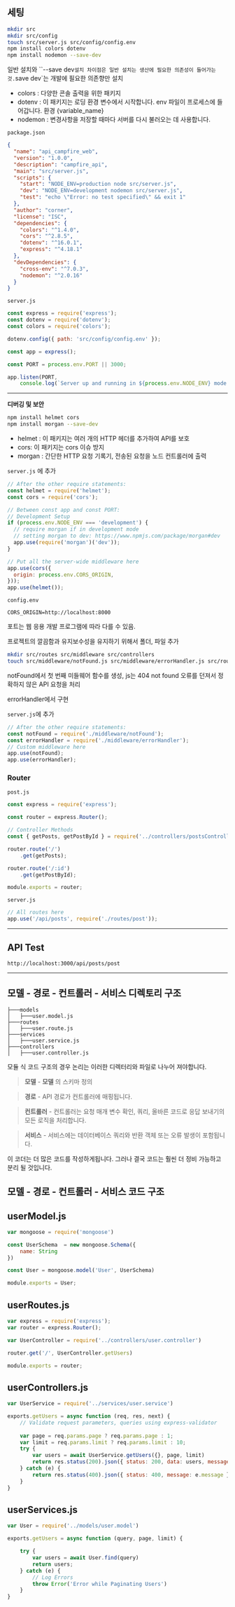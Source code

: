 ## 세팅



```bash
mkdir src
mkdir src/config
touch src/server.js src/config/config.env
npm install colors dotenv
npm install nodemon --save-dev
```

일반 설치와 ``--save dev` 설치 차이점은 일반 설치는 생산에 필요한 의존성이 들어가는 것. `save dev`는 개발에 필요한 의존향만 설치

- colors : 다양한 콘솔 출력을 위한 패키지
- dotenv : 이 패키지는 로딩 환경 변수에서 시작합니다. env 파일이 프로세스에 들어갑니다. 환경 {variable_name}
- nodemon : 변경사항을 저장할 때마다 서버를 다시 불러오는 데 사용합니다.



`package.json`

```json
{
  "name": "api_campfire_web",
  "version": "1.0.0",
  "description": "campfire_api",
  "main": "src/server.js",
  "scripts": {
    "start": "NODE_ENV=production node src/server.js",
    "dev": "NODE_ENV=development nodemon src/server.js",
    "test": "echo \"Error: no test specified\" && exit 1"
  },
  "author": "corner",
  "license": "ISC",
  "dependencies": {
    "colors": "^1.4.0",
    "cors": "^2.8.5",
    "dotenv": "^16.0.1",
    "express": "^4.18.1"
  },
  "devDependencies": {
    "cross-env": "^7.0.3",
    "nodemon": "^2.0.16"
  }
}
```



`server.js`

```js
const express = require('express');
const dotenv = require('dotenv');
const colors = require('colors');

dotenv.config({ path: 'src/config/config.env' });

const app = express();

const PORT = process.env.PORT || 3000;

app.listen(PORT,
    console.log(`Server up and running in ${process.env.NODE_ENV} mode on port ${PORT}`.yellow.bold));

```

---



**디버깅 및 보안**

```bash
npm install helmet cors
npm install morgan --save-dev
```

- helmet : 이 패키지는 여러 개의 HTTP 헤더를 추가하여 API를 보호
- cors: 이 패키지는 cors 이슈 방지
- morgan : 간단한 HTTP 요청 기록기, 전송된 요청을 노드 컨트롤러에 출력

`server.js` 에 추가

```js
// After the other require statements:
const helmet = require('helmet');
const cors = require('cors');

// Between const app and const PORT:
// Development Setup
if (process.env.NODE_ENV === 'development') {
  // require morgan if in development mode
  // setting morgan to dev: https://www.npmjs.com/package/morgan#dev
  app.use(require('morgan')('dev'));
}

// Put all the server-wide middleware here
app.use(cors({
  origin: process.env.CORS_ORIGIN,
}));
app.use(helmet());
```

`config.env` 

```
CORS_ORIGIN=http://localhost:8000
```

포트는 웹 응용 개발 프로그램에 따라 다를 수 있음.



프로젝트의 깔끔함과 유지보수성을 유지하기 위해서 폴더, 파일 추가

```bash
mkdir src/routes src/middleware src/controllers
touch src/middleware/notFound.js src/middleware/errorHandler.js src/routes/post.js src/controllers/postsController.js
```

notFound에서 첫 번째 미들웨어 함수를 생성, js는 404 not found 오류를 던져서 정확하지 않은 API 요청을 처리

errorHandler에서 구현 



`server.js`에 추가

```js
// After the other require statements:
const notFound = require('./middleware/notFound');
const errorHandler = require('./middleware/errorHandler');
// Custom middleware here
app.use(notFound);
app.use(errorHandler);
```

### Router

`post.js`

```js
const express = require('express');

const router = express.Router();

// Controller Methods
const { getPosts, getPostById } = require('../controllers/postsController');

router.route('/')
    .get(getPosts);

router.route('/:id')
    .get(getPostById);

module.exports = router;
```

`server.js`

```js
// All routes here
app.use('/api/posts', require('./routes/post'));
```

----

## API Test

`http://localhost:3000/api/posts/post` 







---



## 모델 - 경로 - 컨트롤러 - 서비스 디렉토리 구조

```
├───models
│   ├───user.model.js
├───routes
│   ├───user.route.js
├───services
│   ├───user.service.js
├───controllers
│   ├───user.controller.js
```

모듈 식 코드 구조의 경우 논리는 이러한 디렉터리와 파일로 나누어 져야합니다.

> **모델** - **모델** 의 스키마 정의

> **경로** - API 경로가 컨트롤러에 매핑됩니다.

> **컨트롤러** - 컨트롤러는 요청 매개 변수 확인, 쿼리, 올바른 코드로 응답 보내기의 모든 로직을 처리합니다.

> **서비스** - 서비스에는 데이터베이스 쿼리와 반환 객체 또는 오류 발생이 포함됩니다.

이 코더는 더 많은 코드를 작성하게됩니다. 그러나 결국 코드는 훨씬 더 정비 가능하고 분리 될 것입니다.

## 모델 - 경로 - 컨트롤러 - 서비스 코드 구조

## userModel.js

```js
var mongoose = require('mongoose')

const UserSchema  = new mongoose.Schema({
    name: String
})

const User = mongoose.model('User', UserSchema)

module.exports = User;
```

## userRoutes.js

```js
var express = require('express');
var router = express.Router();

var UserController = require('../controllers/user.controller')

router.get('/', UserController.getUsers)

module.exports = router;
```

## userControllers.js

```js
var UserService = require('../services/user.service')    

exports.getUsers = async function (req, res, next) {
    // Validate request parameters, queries using express-validator
    
    var page = req.params.page ? req.params.page : 1;
    var limit = req.params.limit ? req.params.limit : 10;
    try {
        var users = await UserService.getUsers({}, page, limit)
        return res.status(200).json({ status: 200, data: users, message: "Succesfully Users Retrieved" });
    } catch (e) {
        return res.status(400).json({ status: 400, message: e.message });
    }
}
```

## userServices.js

```js
var User = require('../models/user.model')

exports.getUsers = async function (query, page, limit) {

    try {
        var users = await User.find(query)
        return users;
    } catch (e) {
        // Log Errors
        throw Error('Error while Paginating Users')
    }
}
```
